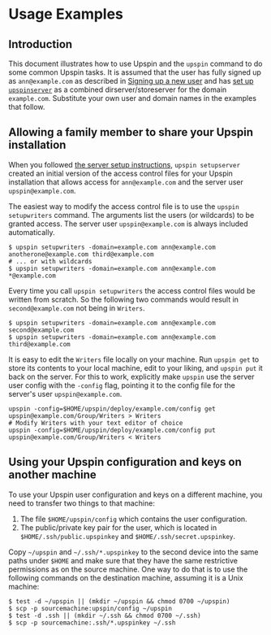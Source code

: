 # Usage Examples

## Introduction

This document illustrates how to use Upspin and the `upspin` command to do some
common Upspin tasks.
It is assumed that the user has fully signed up as `ann@example.com` as
described in [Signing up a new user](/doc/signup.md) and has [set up
`upspinserver`](/doc/server_setup.md) as a combined dirserver/storeserver for
the domain `example.com`.
Substitute your own user and domain names in the examples that follow.

## Allowing a family member to share your Upspin installation

When you followed [the server setup instructions](/doc/server_setup.md),
`upspin setupserver` created an initial version of the access control
files for your Upspin installation that allows access for `ann@example.com` and
the server user `upspin@example.com`.

The easiest way to modify the access control file is to use the `upspin
setupwriters` command. The arguments list the users (or wildcards) to be
granted access.
The server user `upspin@example.com` is always included automatically.

```
$ upspin setupwriters -domain=example.com ann@example.com anotherone@example.com third@example.com
# ... or with wildcards
$ upspin setupwriters -domain=example.com ann@example.com *@example.com
```

Every time you call `upspin setupwriters` the access control files would be
written from scratch.
So the following two commands would result in `second@example.com` not being in
`Writers`.

```
$ upspin setupwriters -domain=example.com ann@example.com second@example.com
$ upspin setupwriters -domain=example.com ann@example.com third@example.com
```

It is easy to edit the `Writers` file locally on your machine.
Run `upspin get` to store its contents to your local machine, edit to your
liking, and `upspin put` it back on the server.
For this to work, explicitly make `upspin` use the server user config with the
`-config` flag, pointing it to the config file for the server's user
`upspin@example.com`.


```
upspin -config=$HOME/upspin/deploy/example.com/config get upspin@example.com/Group/Writers > Writers
# Modify Writers with your text editor of choice
upspin -config=$HOME/upspin/deploy/example.com/config put upspin@example.com/Group/Writers < Writers
```

## Using your Upspin configuration and keys on another machine

To use your Upspin user configuration and keys on a different machine, you need
to transfer two things to that machine:

1. The file `$HOME/upspin/config` which contains the user configuration.
2. The public/private key pair for the user, which is located in
   `$HOME/.ssh/public.upspinkey` and `$HOME/.ssh/secret.upspinkey`.

Copy `~/upspin` and `~/.ssh/*.upspinkey` to the second device into the same
paths under `$HOME` and make sure that they have the same restrictive
permissions as on the source machine.
One way to do that is to use the following commands on the destination machine,
assuming it is a Unix machine:

```
$ test -d ~/upspin || (mkdir ~/upspin && chmod 0700 ~/upspin)
$ scp -p sourcemachine:upspin/config ~/upspin
$ test -d .ssh || (mkdir ~/.ssh && chmod 0700 ~/.ssh)
$ scp -p sourcemachine:.ssh/*.upspinkey ~/.ssh
```
